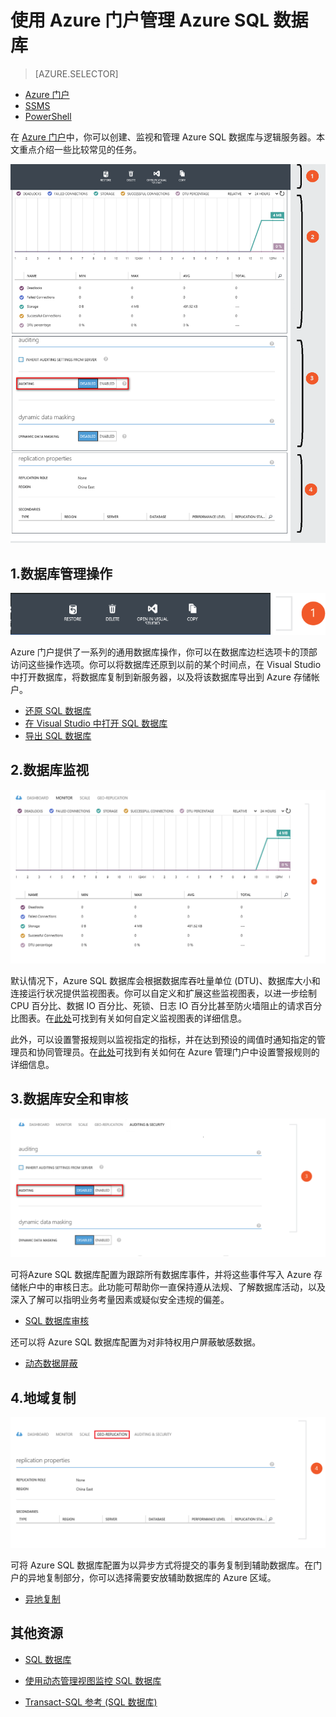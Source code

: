 <properties
	pageTitle="使用 Azure 管理门户管理 Azure SQL 数据库"
	description="了解如何使用 Azure 管理门户管理云中的关系数据库。"
	services="sql-database"
	documentationCenter=""
	authors="stevestein"
	manager="jeffreyg"
	editor=""/>

<tags
	ms.service="sql-database"
	ms.date="01/22/2016"
	wacn.date="03/29/2016"/>


# 使用 Azure 门户管理 Azure SQL 数据库


> [AZURE.SELECTOR]
- [Azure 门户](/documentation/articles/sql-database-manage-portal)
- [SSMS](/documentation/articles/sql-database-manage-azure-ssms)
- [PowerShell](/documentation/articles/sql-database-command-line-tools)

在 [Azure 门户](https://manage.windowsazure.cn)中，你可以创建、监视和管理 Azure SQL 数据库与逻辑服务器。本文重点介绍一些比较常见的任务。

![数据库概述](./media/sql-database-manage-portal/sqldatabase_annotated.png)

## 1\.数据库管理操作
![数据库管理操作](./media/sql-database-manage-portal/sqldatabase_actions.png)

Azure 门户提供了一系列的通用数据库操作，你可以在数据库边栏选项卡的顶部访问这些操作选项。你可以将数据库还原到以前的某个时间点，在 Visual Studio 中打开数据库，将数据库复制到新服务器，以及将该数据库导出到 Azure 存储帐户。

- [还原 SQL 数据库](/documentation/articles/sql-database-point-in-time-restore-tutorial-management-portal)
- [在 Visual Studio 中打开 SQL 数据库](/documentation/articles/sql-database-connect-query)
- [导出 SQL 数据库](/documentation/articles/sql-database-export)

## 2\.数据库监视
![数据库监视](./media/sql-database-manage-portal/sqldatabase_monitoring.png)

默认情况下，Azure SQL 数据库会根据数据库吞吐量单位 (DTU)、数据库大小和连接运行状况提供监视图表。你可以自定义和扩展这些监视图表，以进一步绘制 CPU 百分比、数据 IO 百分比、死锁、日志 IO 百分比甚至防火墙阻止的请求百分比图表。在[此处][Azure part monitoring]可找到有关如何自定义监视图表的详细信息。

此外，可以设置警报规则以监视指定的指标，并在达到预设的阈值时通知指定的管理员和协同管理员。在[此处][Azure part monitoring]可找到有关如何在 Azure 管理门户中设置警报规则的详细信息。

## 3\.数据库安全和审核
![数据库安全](./media/sql-database-manage-portal/sqldatabase_security.png)

可将Azure SQL 数据库配置为跟踪所有数据库事件，并将这些事件写入 Azure 存储帐户中的审核日志。此功能可帮助你一直保持遵从法规、了解数据库活动，以及深入了解可以指明业务考量因素或疑似安全违规的偏差。

- [SQL 数据库审核](/documentation/articles/sql-database-auditing-get-started)

还可以将 Azure SQL 数据库配置为对非特权用户屏蔽敏感数据。

- [动态数据屏蔽](/documentation/articles/sql-database-dynamic-data-masking-get-started)


## 4\.地域复制
![地域复制](./media/sql-database-manage-portal/sqldatabase_georeplication.png)

可将 Azure SQL 数据库配置为以异步方式将提交的事务复制到辅助数据库。在门户的异地复制部分，你可以选择需要安放辅助数据库的 Azure 区域。

- [异地复制](https://msdn.microsoft.com/zh-cn/library/azure/dn783447.aspx)





## 其他资源
* [SQL 数据库](/documentation/articles/sql-database-technical-overview)   
* [使用动态管理视图监控 SQL 数据库][]   
* [Transact-SQL 参考 (SQL 数据库)][]

  [Management portal]: https://manage.windowsazure.cn
  [Azure part monitoring]: /documentation/articles/documentdb-monitor-accounts
  [AzureDb management overview]: http://azure.microsoft.com/blog/2014/12/22/client-tooling-updates-for-azure-sql-database/
  [Introducing SQL Database]: /home/features/sql-database
  [Database geo-replication]: http://azure.microsoft.com/blog/2014/07/12/spotlight-on-sql-database-active-geo-replication/
  [Managing Azure SQL Database using SQL Server Management Studio]: /documentation/articles/sql-database-manage-azure-ssms
  [使用动态管理视图监控 SQL 数据库]: /documentation/articles/sql-database-monitoring-with-dmvs
  [Transact-SQL 参考 (SQL 数据库)]: http://msdn.microsoft.com/zh-cn/library/bb510741(v=sql.120).aspx
  [AzureDb Auditing]: /documentation/articles/sql-database-auditing-get-started/
  [AzureDb datamasking]: /documentation/articles/sql-database-dynamic-data-masking-get-started/

 
 

<!---HONumber=Mooncake_0321_2016-->
